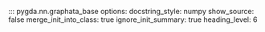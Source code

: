 ::: pygda.nn.graphata_base
    options:
      docstring_style: numpy
      show_source: false
      merge_init_into_class: true
      ignore_init_summary: true
      heading_level: 6